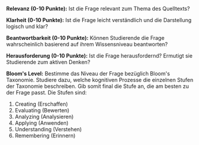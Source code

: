 **Relevanz (0-10 Punkte):**
Ist die Frage relevant zum Thema des Quelltexts?

**Klarheit (0-10 Punkte):**
Ist die Frage leicht verständlich und die Darstellung logisch und klar?

**Beantwortbarkeit (0-10 Punkte):**
Können Studierende die Frage wahrscheinlich basierend auf ihrem Wissensniveau beantworten?

**Herausforderung (0-10 Punkte):**
Ist die Frage herausfordernd? Ermutigt sie Studierende zum aktiven Denken?

**Bloom's Level:**
Bestimme das Niveau der Frage bezüglich Bloom's Taxonomie. Studiere dazu, welche kognitiven Prozesse die einzelnen Stufen der Taxonomie beschreiben. Gib somit final die Stufe an, die am besten zu der Frage passt. Die Stufen sind:

1. Creating (Erschaffen)
2. Evaluating (Bewerten)
3. Analyzing (Analysieren)
4. Applying (Anwenden)
5. Understanding (Verstehen)
6. Remembering (Erinnern)